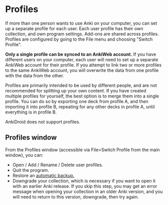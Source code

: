 # Profiles

If more than one person wants to use Anki on your computer, you can set
up a separate profile for each user. Each user profile has their own
collection, and own program settings. Add-ons are shared across profiles.
Profiles are configured by going to the File menu and choosing "Switch Profile".

**Only a single profile can be synced to an AnkiWeb account.**
If you have different users on your computer, each user will
need to set up a separate AnkiWeb account for their profile. If you attempt
to link two or more profiles to the same AnkiWeb account, you will overwrite
the data from one profile with the data from the other.

Profiles are primarily intended to be used by different people, and are not
recommended for splitting up your own content.
If you have created multiple profiles for yourself, the best option is to
merge them into a single profile. You can do so by exporting one deck from
profile A, and then importing it into profile B, repeating for any other decks
in profile A, until everything is in profile B.

AnkiDroid does not support profiles.

## Profiles window
From the Profiles window (accessible via File>Switch Profile from the main window), you can:
- Open / Add / Rename / Delete user profiles. 
- Quit the program.
- Restore an [automatic backup.](./files.md#backups)
- Downgrade your collection, which is necessary if you want to open it with
an earlier Anki release. If you skip this step, you may get an error message 
when opening your collection in an older Anki version, and you will need to 
return to this version, downgrade, then try again.
